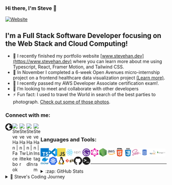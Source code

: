 ### Hi there, I'm Steve 👋

[![Website](https://img.shields.io/badge/stevehan.dev-Full%20Stack%20Developer-blue?style=for-the-badge&logo=simplenote)](https://stevehan.dev)

## I'm a Full Stack Software Developer focusing on the Web Stack and Cloud Computing!

- 💪 I recently finished my portfolio website [www.stevehan.dev](https://www.stevehan.dev) where you can learn more about me using Typescript, React, Framer Motion, and Tailwind CSS.
- 🔭 In November I completed a 6-week Open Avenues micro-internship project on a frontend healthcare data visualization project [(Learn more)](https://github.com/stevehanstudio/Graph-UI).
- 🔭 I recently passed my AWS Developer Associate certification exam!.
- 👯 I’m looking to meet and collaborate with other developers
- ⚡ Fun fact: I used to travel the World in search of the best parties to photograph.  [Check out some of those photos](https://www.stevehanphotography.com/portfolios/music).

### Connect with me:

[<img align="left" alt="Steve Han developer portfolio" width="22px" src="https://raw.githubusercontent.com/iconic/open-iconic/master/svg/globe.svg" />][website]
[<img align="left" alt="Steve Han | Facebook" width="22px" src="https://cdn.jsdelivr.net/npm/simple-icons@v3/icons/facebook.svg" />][twitter]
[<img align="left" alt="Steve Han | Twitter" width="22px" src="https://cdn.jsdelivr.net/npm/simple-icons@v3/icons/twitter.svg" />][twitter]
[<img align="left" alt="Steve Han | LinkedIn" width="22px" src="https://cdn.jsdelivr.net/npm/simple-icons@v3/icons/linkedin.svg" />][linkedin]
[<img align="left" alt="Steve Han | Instagram" width="22px" src="https://cdn.jsdelivr.net/npm/simple-icons@v3/icons/instagram.svg" />][instagram]

<br />

### Languages and Tools:
<img align="left" alt="Typescript" width="26px" src="https://raw.githubusercontent.com/github/explore/80688e429a7d4ef2fca1e82350fe8e3517d3494d/topics/typescript/typescript.png" />
<img align="left" alt="Visual Studio Code" width="26px" src="https://raw.githubusercontent.com/github/explore/80688e429a7d4ef2fca1e82350fe8e3517d3494d/topics/visual-studio-code/visual-studio-code.png" />
<img align="left" alt="JavaScript" width="26px" src="https://raw.githubusercontent.com/github/explore/80688e429a7d4ef2fca1e82350fe8e3517d3494d/topics/javascript/javascript.png" />
<img align="left" alt="React" width="26px" src="https://raw.githubusercontent.com/github/explore/80688e429a7d4ef2fca1e82350fe8e3517d3494d/topics/react/react.png" />
<img align="left" alt="NextJS" width="26px" src="https://raw.githubusercontent.com/github/explore/28b02bbc9ad9f7a503c43775aebeb515dc2da5fc/topics/nextjs/nextjs.png" />
<img align="left" alt="Gatsby" width="26px" src="https://raw.githubusercontent.com/github/explore/e94815998e4e0713912fed477a1f346ec04c3da2/topics/gatsby/gatsby.png" />
<img align="left" alt="GraphQL" width="26px" src="https://raw.githubusercontent.com/github/explore/80688e429a7d4ef2fca1e82350fe8e3517d3494d/topics/graphql/graphql.png" />
<img align="left" alt="Node.js" width="26px" src="https://raw.githubusercontent.com/github/explore/80688e429a7d4ef2fca1e82350fe8e3517d3494d/topics/nodejs/nodejs.png" />
<img align="left" alt="AWS" width="26px" src="https://raw.githubusercontent.com/github/explore/fbceb94436312b6dacde68d122a5b9c7d11f9524/topics/aws/aws.png" />
<img align="left" alt="HTML5" width="26px" src="https://raw.githubusercontent.com/github/explore/80688e429a7d4ef2fca1e82350fe8e3517d3494d/topics/html/html.png" />
<img align="left" alt="CSS3" width="26px" src="https://raw.githubusercontent.com/github/explore/80688e429a7d4ef2fca1e82350fe8e3517d3494d/topics/css/css.png" />
<img align="left" alt="Sass" width="26px" src="https://raw.githubusercontent.com/github/explore/80688e429a7d4ef2fca1e82350fe8e3517d3494d/topics/sass/sass.png" />
<img align="left" alt="SQL" width="26px" src="https://raw.githubusercontent.com/github/explore/80688e429a7d4ef2fca1e82350fe8e3517d3494d/topics/sql/sql.png" />
<img align="left" alt="MySQL" width="26px" src="https://raw.githubusercontent.com/github/explore/80688e429a7d4ef2fca1e82350fe8e3517d3494d/topics/mysql/mysql.png" />
<img align="left" alt="MongoDB" width="26px" src="https://raw.githubusercontent.com/github/explore/80688e429a7d4ef2fca1e82350fe8e3517d3494d/topics/mongodb/mongodb.png" />
<img align="left" alt="Docker" width="26px" src="https://raw.githubusercontent.com/github/explore/80688e429a7d4ef2fca1e82350fe8e3517d3494d/topics/docker/docker.png" />
<img align="left" alt="Kubernetes" width="26px" src="https://raw.githubusercontent.com/github/explore/01ea2a586e5da744792d0ccfce2f68b861f29301/topics/kubernetes/kubernetes.png" />
<img align="left" alt="Linux" width="26px" src="https://raw.githubusercontent.com/github/explore/80688e429a7d4ef2fca1e82350fe8e3517d3494d/topics/linux/linux.png" />
<img align="left" alt="Git" width="26px" src="https://raw.githubusercontent.com/github/explore/80688e429a7d4ef2fca1e82350fe8e3517d3494d/topics/git/git.png" />
<img align="left" alt="GitHub" width="26px" src="https://raw.githubusercontent.com/github/explore/78df643247d429f6cc873026c0622819ad797942/topics/github/github.png" />
<img align="left" alt="Terminal" width="26px" src="https://raw.githubusercontent.com/github/explore/80688e429a7d4ef2fca1e82350fe8e3517d3494d/topics/terminal/terminal.png" />

<br />
<br />

---

<details>
  <summary>:zap: GitHub Stats</summary>

  <img align="left" alt="Steve Han's GitHub Stats" src="https://github-readme-stats.vercel.app/api?username=stevehanstudio&hide=stars&count_private=true&theme=tokyonight&show_icons=true&hide_border=true" />

</details>

[website]: https://stevehan.dev
[facebook]: https://facebook.com/stevehanphoto
[twitter]: https://twitter.com/stevehanstudio
[instagram]: https://instagram.com/stevehanphoto
[linkedin]: https://linkedin.com/in/stevehanstudio

<details>
  <summary>🤵 Steve's Coding Journey</summary>

My coding joruney started in the middle school on an Atari 400.  In high school, it was Pascal.  In college at San Jose State University, majoring in Computer Engineering it was primarily C, some assembly language and I took one semester of C++.

Out of college I pursued hardware engineering, because I had found hardware to be more challenging and enjoy challenges.	In 2002, after 6 years of designing hardware and ASIC (Application Specific Integrated Circuit) chips, I decided to pursue my passion in photography, the electronic dance	music scene, and traveling.

One of the first things I did when I made the decision was to create my first website to put my photographs on, which led to me managing a website that covers the electronic	dance music scene nationwide.  Having lived out my passion, I	explored a number of options including fashion photography,	video, sound engineering, and VR development. As a producer	and sound engineer for a podcast on VR, Dopamine VR, I	built a website using WordPress and decided after working	in the web space for 2 decades, it only makes sense to turn	my attention to web development.
						
I decided to focus on the frontend, then the backend, then cloud computing. I enrolled at CCSF where I received certificates in Web Application Programming, Securing Web Applications, and Javascript Specialist. Next, I enrolled in the Udacity React Nanodgree program to learn the intricacies of React.js. More recently, I studied for and passed the AWS Cloud Practitioner and AWS Developer Associates Certifications. I've strived for continuous learning and development and have taken countless online courses and my focus now is to put what I've learned to use. I am excited to take on my next challenge and look forward to connecting with you.

</details>
